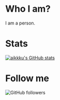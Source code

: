# Who I am?
I am a person.
# Stats
[![aikkku's GitHub stats](https://github-readme-stats.vercel.app/api?username=aikkku&show_icons=true&theme=github_dark)](https://github.com/anuraghazra/github-readme-stats)
# Follow me
![GitHub followers](https://img.shields.io/github/followers/aikkku?label=You%20know%20what%20to%20do0o0o0o0o%F0%9F%8E%82&style=social)
